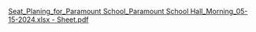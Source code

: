 [Seat_Planing_for_Paramount School_Paramount School Hall_Morning_05-15-2024.xlsx - Sheet.pdf](https://github.com/Arman170616/Exam_Seating_System/files/15141903/Seat_Planing_for_Paramount.School_Paramount.School.Hall_Morning_05-15-2024.xlsx.-.Sheet.pdf)
